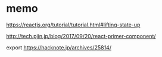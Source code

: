 # memo


https://reactjs.org/tutorial/tutorial.html#lifting-state-up

http://tech.pjin.jp/blog/2017/09/20/react-primer-component/


export
https://hacknote.jp/archives/25814/

